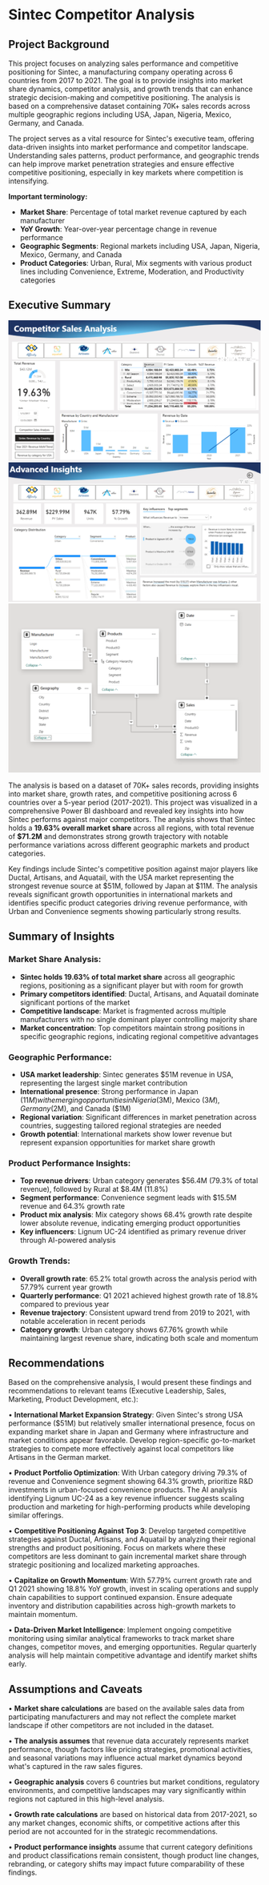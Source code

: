 # Sintec Competitor Analysis

## Project Background

This project focuses on analyzing sales performance and competitive positioning for Sintec, a manufacturing company operating across 6 countries from 2017 to 2021. The goal is to provide insights into market share dynamics, competitor analysis, and growth trends that can enhance strategic decision-making and competitive positioning. The analysis is based on a comprehensive dataset containing 70K+ sales records across multiple geographic regions including USA, Japan, Nigeria, Mexico, Germany, and Canada.

The project serves as a vital resource for Sintec's executive team, offering data-driven insights into market performance and competitor landscape. Understanding sales patterns, product performance, and geographic trends can help improve market penetration strategies and ensure effective competitive positioning, especially in key markets where competition is intensifying.

**Important terminology:**
- **Market Share**: Percentage of total market revenue captured by each manufacturer
- **YoY Growth**: Year-over-year percentage change in revenue performance
- **Geographic Segments**: Regional markets including USA, Japan, Nigeria, Mexico, Germany, and Canada
- **Product Categories**: Urban, Rural, Mix segments with various product lines including Convenience, Extreme, Moderation, and Productivity categories

## Executive Summary

![Sintec Competitor Analysis Dashboard](page_1.png)
![Sintec Competitor Analysis Dashboard2](page_2.png)
![Sintec Competitor Analysis Dataset](data_structure.png)

The analysis is based on a dataset of 70K+ sales records, providing insights into market share, growth rates, and competitive positioning across 6 countries over a 5-year period (2017-2021). This project was visualized in a comprehensive Power BI dashboard and revealed key insights into how Sintec performs against major competitors. The analysis shows that Sintec holds a **19.63% overall market share** across all regions, with total revenue of **$71.2M** and demonstrates strong growth trajectory with notable performance variations across different geographic markets and product categories.

Key findings include Sintec's competitive position against major players like Ductal, Artisans, and Aquatail, with the USA market representing the strongest revenue source at $51M, followed by Japan at $11M. The analysis reveals significant growth opportunities in international markets and identifies specific product categories driving revenue performance, with Urban and Convenience segments showing particularly strong results.

## Summary of Insights

### Market Share Analysis:
- **Sintec holds 19.63% of total market share** across all geographic regions, positioning as a significant player but with room for growth
- **Primary competitors identified**: Ductal, Artisans, and Aquatail dominate significant portions of the market
- **Competitive landscape**: Market is fragmented across multiple manufacturers with no single dominant player controlling majority share
- **Market concentration**: Top competitors maintain strong positions in specific geographic regions, indicating regional competitive advantages

### Geographic Performance:
- **USA market leadership**: Sintec generates $51M revenue in USA, representing the largest single market contribution
- **International presence**: Strong performance in Japan ($11M) with emerging opportunities in Nigeria ($3M), Mexico ($3M), Germany ($2M), and Canada ($1M)
- **Regional variation**: Significant differences in market penetration across countries, suggesting tailored regional strategies are needed
- **Growth potential**: International markets show lower revenue but represent expansion opportunities for market share growth

### Product Performance Insights:
- **Top revenue drivers**: Urban category generates $56.4M (79.3% of total revenue), followed by Rural at $8.4M (11.8%)
- **Segment performance**: Convenience segment leads with $15.5M revenue and 64.3% growth rate
- **Product mix analysis**: Mix category shows 68.4% growth rate despite lower absolute revenue, indicating emerging product opportunities
- **Key influencers**: Lignum UC-24 identified as primary revenue driver through AI-powered analysis

### Growth Trends:
- **Overall growth rate**: 65.2% total growth across the analysis period with 57.79% current year growth
- **Quarterly performance**: Q1 2021 achieved highest growth rate of 18.8% compared to previous year
- **Revenue trajectory**: Consistent upward trend from 2019 to 2021, with notable acceleration in recent periods
- **Category growth**: Urban category shows 67.76% growth while maintaining largest revenue share, indicating both scale and momentum

## Recommendations

Based on the comprehensive analysis, I would present these findings and recommendations to relevant teams (Executive Leadership, Sales, Marketing, Product Development, etc.):

• **International Market Expansion Strategy**: Given Sintec's strong USA performance ($51M) but relatively smaller international presence, focus on expanding market share in Japan and Germany where infrastructure and market conditions appear favorable. Develop region-specific go-to-market strategies to compete more effectively against local competitors like Artisans in the German market.

• **Product Portfolio Optimization**: With Urban category driving 79.3% of revenue and Convenience segment showing 64.3% growth, prioritize R&D investments in urban-focused convenience products. The AI analysis identifying Lignum UC-24 as a key revenue influencer suggests scaling production and marketing for high-performing products while developing similar offerings.

• **Competitive Positioning Against Top 3**: Develop targeted competitive strategies against Ductal, Artisans, and Aquatail by analyzing their regional strengths and product positioning. Focus on markets where these competitors are less dominant to gain incremental market share through strategic positioning and localized marketing approaches.

• **Capitalize on Growth Momentum**: With 57.79% current growth rate and Q1 2021 showing 18.8% YoY growth, invest in scaling operations and supply chain capabilities to support continued expansion. Ensure adequate inventory and distribution capabilities across high-growth markets to maintain momentum.

• **Data-Driven Market Intelligence**: Implement ongoing competitive monitoring using similar analytical frameworks to track market share changes, competitor moves, and emerging opportunities. Regular quarterly analysis will help maintain competitive advantage and identify market shifts early.

## Assumptions and Caveats

• **Market share calculations** are based on the available sales data from participating manufacturers and may not reflect the complete market landscape if other competitors are not included in the dataset.

• **The analysis assumes** that revenue data accurately represents market performance, though factors like pricing strategies, promotional activities, and seasonal variations may influence actual market dynamics beyond what's captured in the raw sales figures.

• **Geographic analysis** covers 6 countries but market conditions, regulatory environments, and competitive landscapes may vary significantly within regions not captured in this high-level analysis.

• **Growth rate calculations** are based on historical data from 2017-2021, so any market changes, economic shifts, or competitive actions after this period are not accounted for in the strategic recommendations.

• **Product performance insights** assume that current category definitions and product classifications remain consistent, though product line changes, rebranding, or category shifts may impact future comparability of these findings.
